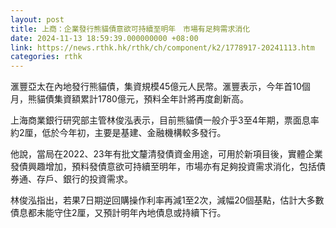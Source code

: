 ```yaml
---
layout: post
title: 上商：企業發行熊貓債意欲可持續至明年　市場有足夠需求消化
date: 2024-11-13 18:59:39.000000000 +08:00
link: https://news.rthk.hk/rthk/ch/component/k2/1778917-20241113.htm
categories: rthk
---
```


滙豐亞太在內地發行熊貓債，集資規模45億元人民幣。滙豐表示，今年首10個月，熊貓債集資額累計1780億元，預料全年計將再度創新高。

上海商業銀行研究部主管林俊泓表示，目前熊貓債一般介乎3至4年期，票面息率約2厘，低於今年初，主要是基建、金融機構較多發行。

他說，當局在2022、23年有批文釐清發債資金用途，可用於新項目後，實體企業發債興趣增加，預料發債意欲可持續至明年，市場亦有足夠投資需求消化，包括債券通、存戶、銀行的投資需求。

林俊泓指出，若果7日期逆回購操作利率再減1至2次，減幅20個基點，估計大多數債息都未能守住2厘，又預計明年內地債息或持續下行。
